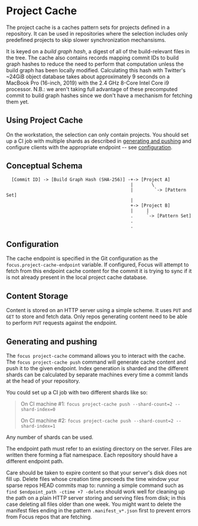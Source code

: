 # Project Cache 

The project cache is a caches pattern sets for projects defined in a repository. It can be used in repositories where the selection includes only predefined projects to skip slower synchronization mechansisms. 

It is keyed on a _build graph hash_, a digest of all of the build-relevant files in the tree. The cache also contains records mapping commit IDs to build graph hashes to reduce the need to perform that computation unless the build graph has been locally modified. Calculating this hash with Twitter's ~24GiB object database takes about approximately 9 seconds on a MacBook Pro (16-inch, 2019) with the 2.4 GHz 8-Core Intel Core i9 processor. N.B.: we aren't taking full advantage of these precomputed commit to build graph hashes since we don't have a mechanism for fetching them yet. 

## Using Project Cache
On the workstation, the selection can only contain projects. You should set up a CI job with multiple shards as described in [generating and pushing](#generating-and-pushing) and configure clients with the appropriate endpoint -- see [configuration](#configuration).

## Conceptual Schema
```
  [Commit ID] -> [Build Graph Hash (SHA-256)] -+-> [Project A]
                                               |       \
                                               |        `-> [Pattern Set]
                                               |
                                               +-> [Project B]
                                               |     | 
                                               .     `-> [Pattern Set]
                                               .
                                               . 
```

## Configuration
The cache endpoint is specified in the  Git configuration as the `focus.project-cache-endpoint` variable. If configured, Focus will attempt to fetch from this endpoint cache content for the commit it is trying to sync if it is not already present in the local project cache database.

## Content Storage
Content is stored on an HTTP server using a simple scheme. It uses `PUT` and `GET` to store and fetch data. Only repos generating content need to be able to perform `PUT` requests against the endpoint. 

## Generating and pushing 
The `focus project-cache` command allows you to interact with the cache. The `focus project-cache push` command will generate cache content and push it to the given endpoint. Index generation is sharded and the different shards can be calculated by separate machines every time a commit lands at the head of your repository. 

You could set up a CI job with two different shards like so:

> On CI machine #1:
> `focus project-cache push --shard-count=2 --shard-index=0`
> 
> On CI machine #2:
> `focus project-cache push --shard-count=2 --shard-index=1`


Any number of shards can be used.

The endpoint path must refer to an existing directory on the server. Files are written there forming a flat namespace. Each repository should have a different endpoint path.

Care should be taken to expire content so that your server's disk does not fill up. Delete files whose creation time preceeds the time window your sparse repos HEAD commits map to: running a simple command such as `find $endpoint_path -ctime +7 -delete` should work well for cleaning up the path on a plain HTTP server storing and serving files from disk; in this case deleting all files older than one week. You might want to delete the manifest files ending in the pattern `.manifest_v*.json` first to prevent errors from Focus repos that are fetching.
